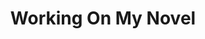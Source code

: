 ---
ee_id: '4127'
site: '1'
type: '2'
url: 2012-037-work-on-my-novel-book
title: Working On My Novel
year: '2014'
display_year: '2014'
medium: Fiction novel
dims:
pitch: "​Novel featuring the best tweets which include the phase “working on my novel”."
ps: "INFORMATION:\n Author: <a href=\"http://coryarcangel.com/\" title=\"\">Cory Arcangel</a>\n
  ISBN #: 1846147425 \n Publisher: <a href=\"http://www.penguin.com/\" title=\"\">Penguin
  Books Ltd</a>\n Publication date: July 31st, 2014\n Binding: Paperback \n Pages:
  144"
live_url:
related: |-
  [54] [2009-032-working-on-my-novel] 2009-032 Working On My Novel (Twitter Search)
  [2205] [2012-066-working-on-my-novel] 2012-066 Working On My Novel (Twitter Feed)
youtube:
related_code:
imgs: working-on-my-novel-2012-037-full-01-database-ih.jpg,working-on-my-novel-2012-037-full-02-database-ih.jpg,working-on-my-novel-2012-037-full-04-database-ih.jpg,working-on-my-novel-2012-037-full-03-database-ih.jpg,working-on-my-novel-2012-037-full-05-database-ih.jpg
subheading: "(Book)"
download:
add_credit:
commission:
layout: things-i-made
---